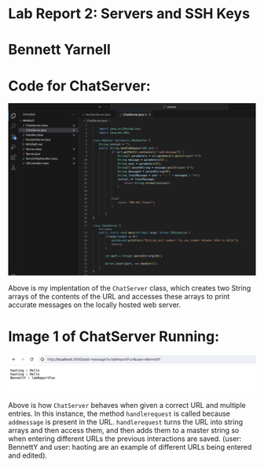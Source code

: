 # Lab Report 2: Servers and SSH Keys

# Bennett Yarnell 

# Code for ChatServer:
![image](codeitself.png)

Above is my implentation of the ```ChatServer``` class, which creates two String arrays of the contents of the URL and accesses these arrays to print accurate messages on the locally hosted web server.

# Image 1 of ChatServer Running:
![image](serverRunning.png)

Above is how ```ChatServer``` behaves when given a correct URL and multiple entries. In this instance, the method ```handlerequest``` is called because ```addmessage``` is present in the URL. ```handlerequest``` turns the URL into string arrays and then access them, and then adds them to a master string so when entering different URLs the previous interactions are saved. (user: BennettY and user: haoting are an example of different URLs being entered and edited).

